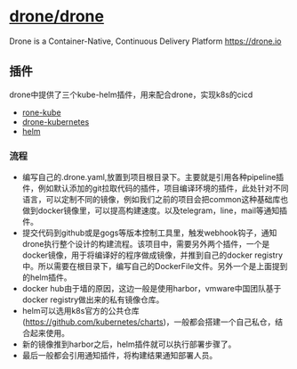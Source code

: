 # [drone/drone](https://github.com/drone/drone)

Drone is a Container-Native, Continuous Delivery Platform https://drone.io

## 插件

drone中提供了三个kube-helm插件，用来配合drone，实现k8s的cicd

* [rone-kube](http://plugins.drone.io/vallard/drone-kube/)
* [drone-kubernetes](http://plugins.drone.io/mactynow/drone-kubernetes/)
* [helm](http://plugins.drone.io/ipedrazas/drone-helm/)

### 流程

* 编写自己的.drone.yaml,放置到项目根目录下。主要就是引用各种pipeline插件，例如默认添加的git拉取代码的插件，项目编译环境的插件，此处针对不同语言，可以定制不同的镜像，例如我们之前的项目会把common这种基础库也做到docker镜像里，可以提高构建速度。以及telegram，line，mail等通知插件。
* 提交代码到github或是gogs等版本控制工具里，触发webhook钩子，通知drone执行整个设计的构建流程。该项目中，需要另外两个插件，一个是docker镜像，用于将编译好的程序做成镜像，并推到自己的docker registry中。所以需要在根目录下，编写自己的DockerFile文件。另外一个是上面提到的helm插件。
* docker hub由于墙的原因，这边一般是使用harbor，vmware中国团队基于docker registry做出来的私有镜像仓库。
* helm可以选用k8s官方的公共仓库(https://github.com/kubernetes/charts)，一般都会搭建一个自己私仓，结合起来使用。
* 新的镜像推到harbor之后，helm插件就可以执行部署步骤了。
* 最后一般都会引用通知插件，将构建结果通知部署人员。
